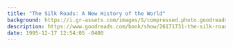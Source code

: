 ```yaml
---
title: "The Silk Roads: A New History of the World"
background: https://i.gr-assets.com/images/S/compressed.photo.goodreads.com/books/1441564770l/26171731._SY75_.jpg
description: https://www.goodreads.com/book/show/26171731-the-silk-roads
date: 1995-12-17 12:54:05 -0400
---
```

